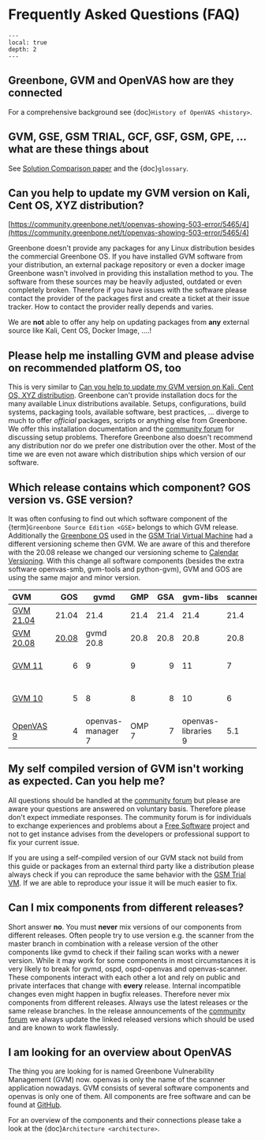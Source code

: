 # Frequently Asked Questions (FAQ)

```{contents}
---
local: true
depth: 2
---
```

## Greenbone, GVM and OpenVAS how are they connected

For a comprehensive background see {doc}`History of OpenVAS <history>`.

## GVM, GSE, GSM TRIAL, GCF, GSF, GSM, GPE,  ... what are these things about

See [Solution Comparison paper](https://www.greenbone.net/wp-content/uploads/Solution_Comparison_EN.pdf)
and the {doc}`glossary`.

## Can you help to update my GVM version on Kali, Cent OS, XYZ distribution?

[https://community.greenbone.net/t/openvas-showing-503-error/5465/4](https://community.greenbone.net/t/openvas-showing-503-error/5465/4)

Greenbone doesn't provide any packages for any Linux distribution besides the
commercial Greenbone OS. If you have installed GVM software from your
distribution, an external package repository or even a docker image Greenbone
wasn't involved in providing this installation method to you. The software from
these sources may be heavily adjusted, outdated or even completely broken.
Therefore if you have issues with the software please contact the provider of
the packages first and create a ticket at their issue tracker. How to contact
the provider really depends and varies.

We are **not** able to offer any help on updating packages from **any** external
source like Kali, Cent OS, Docker Image, ....!

## Please help me installing GVM and please advise on recommended platform OS, too

This is very similar to [Can you help to update my GVM version on Kali, Cent OS, XYZ distribution](#can-you-help-to-update-my-gvm-version-on-kali-cent-os-xyz-distribution).
Greenbone can't provide installation docs for the many available Linux
distributions available. Setups, configurations, build systems, packaging tools,
available software, best practices, ... diverge to much to offer *official*
packages, scripts or anything else from Greenbone. We offer this installation
documentation and the [community forum](https://community.greenbone.net)
for discussing setup problems. Therefore Greenbone also doesn't recommend any
distribution nor do we prefer one distribution over the other. Most of the time
we are even not aware which distribution ships which version of our software.

## Which release contains which component? GOS version vs. GSE version?

It was often confusing to find out which software component of the
{term}`Greenbone Source Edition <GSE>` belongs to which GVM release.
Additionally the [Greenbone OS](https://community.greenbone.net/t/about-the-greenbone-os-gos-category/214)
used in the [GSM Trial Virtual Machine](https://community.greenbone.net/t/setting-up-the-greenbone-security-manager-trial-gsm-trial-virtual-machine/6939)
had a different versioning scheme then GVM. We are aware of this and therefore
with the 20.08 release we changed our versioning scheme to
[Calendar Versioning](https://calver.org/). With this change all software
components (besides the extra software openvas-smb, gvm-tools and python-gvm),
GVM and GOS are using the same major and minor version.

| GVM | GOS | gvmd | GMP | GSA  | gvm-libs | scanner | status | release |
|:--------|-------:|---------|--------|--------:|-------------|------------|----------|------------|
| [GVM 21.04](https://community.greenbone.net/t/gvm-21-04-stable-initial-release-2021-04-16/8942) | 21.04| 21.4 | 21.4 | 21.4 | 21.4 | 21.4| stable | 2021-04-16 |
| [GVM 20.08](https://community.greenbone.net/t/gvm-20-08-stable-initial-release-2020-08-12/6312) | [20.08](https://community.greenbone.net/t/greenbone-os-20-08-0-released/6535) | gvmd 20.8 | 20.8 | 20.8 | 20.8 | 20.8| old stable | 2020-08-12 |
| [GVM 11](https://community.greenbone.net/t/gvm-11-stable-initial-release-2019-10-14/3674) | 6 |  9 | 9 | 9 | 11 | 7 | end-of-life (since 31.12.2020) | 2019-10-14 |
| [GVM 10](https://community.greenbone.net/t/gvm-10-old-stable-initial-release-2019-04-05/208) | 5 | 8 | 8 |8 | 10 | 6 | end-of-life (since 31.12.2020) | 2019-04-05 |
| [OpenVAS  9](https://community.greenbone.net/t/gvm-9-end-of-life-initial-release-2017-03-07/211) | 4 | openvas-manager 7 | OMP 7 | 7 | openvas-libraries 9 | 5.1 | end-of-life | 2017-03-07 |

## My self compiled version of GVM isn't working as expected. Can you help me?

All questions should be handled at the [community forum]
but please are aware your questions are answered on voluntary basis. Therefore
please don't expect immediate responses. The community forum is for individuals
to exchange experiences and problems about a [Free Software](https://en.wikipedia.org/wiki/Free_software)
project and not to get instance advises from the developers or professional
support to fix your current issue.

If you are using a self-compiled version of our GVM stack not build from this
guide or packages from an external third party like a distribution please always
check if you can reproduce the same behavior with the
[GSM Trial VM](https://community.greenbone.net/t/setting-up-the-greenbone-security-manager-trial-gsm-trial-virtual-machine/6939).
If we are able to reproduce your issue it will be much easier to fix.

## Can I mix components from different releases?

Short answer **no**. You must **never** mix versions of our components from
different releases. Often people try to use version e.g. the scanner from the
master branch in combination with a release version of the other components like
gvmd to check if their failing scan works with a newer version. While it may
work for some components in most circumstances it is very likely to break for
gvmd, ospd, ospd-openvas and openvas-scanner. These components interact with
each other a lot and rely on public and private interfaces that change with
**every** release. Internal incompatible changes even might happen in bugfix
releases. Therefore never mix components from different releases. Always use the
latest releases or the same release branches. In the release announcements of
the [community forum] we always update the linked released versions which should
be used and are known to work flawlessly.

## I am looking for an overview about OpenVAS

The thing you are looking for is named Greenbone Vulnerability Management (GVM)
now. openvas is only the name of the scanner application nowadays. GVM consists
of several software components and openvas is only one of them. All components
are free software and can be found at [GitHub](https://github.com/greenbone/).

For an overview of the components and their connections please take a look at
the {doc}`Architecture <architecture>`.

[community forum]: https://community.greenbone.net
